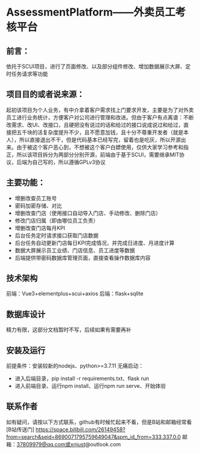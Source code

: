 # AssessmentPlatform——外卖员工考核平台
## 前言：
依托于SCUI项目，进行了页面修改、以及部分组件修改、增加数据展示大屏、定时任务请求等功能
## 项目目的或者说来源：
起初该项目为个人业务，有中介拿着客户需求找上门要求开发，主要是为了对外卖员工进行业务统计，方便客户对公司进行管理和改进。但由于客户有点离谱：不断改需求、改UI、改接口，且硬把没有说过的话和给过的接口说成说过和给过，直接把五千块的活复杂度提升不少，且不愿意加钱，且十分不尊重开发者（就是本人），所以直接退出不干，但是代码基本已经写完，留着也是吃灰，所以开源出来。由于被这个客户恶心到，不想被这个客户白嫖使用，仅供大家学习参考和指正，所以该项目拆分为两部分分别开源，前端由于基于SCUI，需要继承MIT协议，后端为自己写的，所以遵循GPLv3协议
## 主要功能：
* 增删改查员工账号
* 密码加密存储、对比
* 增删改查门店（使用接口自动导入门店、手动修改、删除门店）
* 修改门店归属（即由哪位员工负责）
* 增删改查门店每月KPI
* 后台任务定时请求接口获取门店数据
* 后台任务自动更新门店每日KPI完成情况，并完成日进度、月进度计算
* 数据大屏展示员工业绩、门店信息、员工进度等数据
* 后端提供带密码数据库管理页面，直接查看操作数据库内容
## 技术架构
前端：Vue3+elementplus+scui+axios
后端：flask+sqlite
## 数据库设计
精力有限，这部分文档暂时不写，后续如果有需要再补
## 安装及运行
前提条件：安装较新的nodejs、python>=3.7.11
无痛启动：
* 进入后端目录，pip install -r requirements.txt、flask run
* 进入前端目录、运行npm install、运行npm run serve、开始体验
## 联系作者
如有疑问，请按以下方式联系，github有时候忙起来不看，但是B站和邮箱经常看
[B站传送门] https://space.bilibili.com/26149458?from=search&seid=8690071795759649047&spm_id_from=333.337.0.0
邮箱：37809979@qq.com或xnjust@outlook.com
